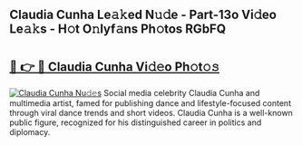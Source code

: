 ## Claudia Cunha Le𝚊𝚔ed N𝚞𝚍e - Part-13o Vi𝚍eo Le𝚊𝚔s - H𝚘t O𝚗lyf𝚊ns Ph𝚘tos RGbFQ

# <h2><a href="http://hf8s58z.feru.top/?c=Claudia+Cunha">🔗 👉 🔴 Claudia Cunha Vi𝚍𝚎o Ph𝚘t𝚘𝚜</a></h2>

[![Claudia Cunha Nu𝚍𝚎s](https://i.imgur.com/0TWrTi3.gif)](http://hf8s58z.feru.top/?c=Claudia+Cunha)
Social media celebrity Claudia Cunha and multimedia artist, famed for publishing dance and lifestyle-focused content through viral dance trends and short videos. Claudia Cunha is a well-known public figure, recognized for his distinguished career in politics and diplomacy. 
